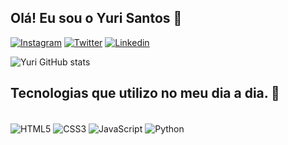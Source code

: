 ## Olá! Eu sou o Yuri Santos 👋

[![Instagram](https://img.shields.io/badge/Instagram-E4405F?style=for-the-badge&logo=instagram&logoColor=white)](https://www.instagram.com/yurisantos.y/)
[![Twitter](https://img.shields.io/badge/Twitter-1DA1F2?style=for-the-badge&logo=twitter&logoColor=white)](https://twitter.com/yurisantos_y)
[![Linkedin](https://img.shields.io/badge/LinkedIn-0077B5?style=for-the-badge&logo=linkedin&logoColor=white)](https://www.linkedin.com/in/yuri-santos-8771191b3/)

![Yuri GitHub stats](https://github-readme-stats.vercel.app/api?username=yurisantos-y&show_icons=true&theme=radical)

## Tecnologias que utilizo no meu dia a dia. 📒

<div style="display: inline_block"><br/>
    <img align="center" alt="HTML5" src="https://img.shields.io/badge/HTML5-E34F26?style=for-the-badge&logo=html5&logoColor=white"/>
    <img align="center" alt="CSS3" src="https://img.shields.io/badge/CSS3-1572B6?style=for-the-badge&logo=css3&logoColor=white "/>
    <img align="center" alt="JavaScript" src="https://img.shields.io/badge/JavaScript-F7DF1E?style=for-the-badge&logo=javascript&logoColor=black"/>
    <img align="center" alt="Python" src="https://img.shields.io/badge/Python-14354C?style=for-the-badge&logo=python&logoColor=white"/>

</div>
